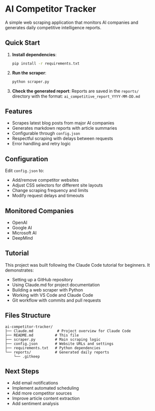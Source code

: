 # AI Competitor Tracker

A simple web scraping application that monitors AI companies and generates daily competitive intelligence reports.

## Quick Start

1. **Install dependencies**:
   ```bash
   pip install -r requirements.txt
   ```

2. **Run the scraper**:
   ```bash
   python scraper.py
   ```

3. **Check the generated report**:
   Reports are saved in the `reports/` directory with the format: `ai_competitive_report_YYYY-MM-DD.md`

## Features

- Scrapes latest blog posts from major AI companies
- Generates markdown reports with article summaries
- Configurable through `config.json`
- Respectful scraping with delays between requests
- Error handling and retry logic

## Configuration

Edit `config.json` to:
- Add/remove competitor websites
- Adjust CSS selectors for different site layouts
- Change scraping frequency and limits
- Modify request delays and timeouts

## Monitored Companies

- OpenAI
- Google AI
- Microsoft AI
- DeepMind

## Tutorial

This project was built following the Claude Code tutorial for beginners. It demonstrates:
- Setting up a GitHub repository
- Using Claude.md for project documentation
- Building a web scraper with Python
- Working with VS Code and Claude Code
- Git workflow with commits and pull requests

## Files Structure

```
ai-competitor-tracker/
├── Claude.md           # Project overview for Claude Code
├── README.md          # This file
├── scraper.py         # Main scraping logic
├── config.json        # Website URLs and settings
├── requirements.txt   # Python dependencies
└── reports/           # Generated daily reports
    └── .gitkeep
```

## Next Steps

- Add email notifications
- Implement automated scheduling
- Add more competitor sources
- Improve article content extraction
- Add sentiment analysis